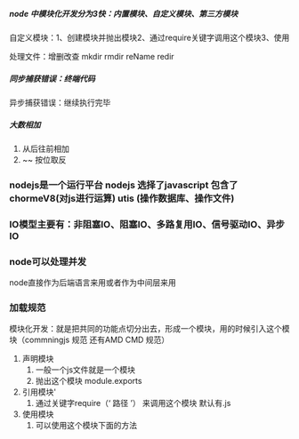 ##### node 中模块化开发分为3快：内置模块、自定义模块、第三方模块

自定义模块：1、创建模块并抛出模块2、通过require关键字调用这个模块3、使用

处理文件：增删改查      mkdir  rmdir  reName   redir

##### 同步捕获错误：终端代码

异步捕获错误：继续执行完毕

##### 大数相加

1. 从后往前相加
2. ~~   按位取反

### nodejs是一个运行平台  nodejs 选择了javascript    包含了chormeV8(对js进行运算)   utis (操作数据库、操作文件)

### IO模型主要有：非阻塞IO、阻塞IO、多路复用IO、信号驱动IO、异步IO

### node可以处理并发

node直接作为后端语言来用或者作为中间层来用

### 加载规范

模块化开发：就是把共同的功能点切分出去，形成一个模块，用的时候引入这个模块（commningjs  规范   还有AMD   CMD  规范）

1. 声明模块
   1. 一般一个js文件就是一个模块
   2. 抛出这个模块  module.exports
2. 引用模块'
   1. 通过关键字require（‘ 路径 ’）  来调用这个模块  默认有.js  
3. 使用模块
   1. 可以使用这个模块下面的方法